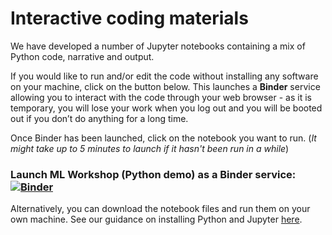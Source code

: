 # Interactive coding materials

We have developed a number of Jupyter notebooks containing a mix of Python code, narrative and output.

If you would like to run and/or edit the code without installing any software on your machine, click on the button below. This launches a **Binder** service allowing you to interact with the code through your web browser - as it is temporary, you will lose your work when you log out and you will be booted out if you don’t do anything for a long time.

Once Binder has been launched, click on the notebook you want to run. (*It might take up to 5 minutes to launch if it hasn't been run in a while*)

### Launch ML Workshop (Python demo) as a Binder service: [![Binder](https://mybinder.org/badge_logo.svg)](https://mybinder.org/v2/gh/UKDataServiceOpen/ML_Workshop/HEAD?labpath=Python_Code%2FML_Codedemo.ipynb)

Alternatively, you can download the notebook files and run them on your own machine. See our guidance on installing Python and Jupyter [here](https://github.com/UKDataServiceOpen/computational-social-science/blob/master/installation.md).
